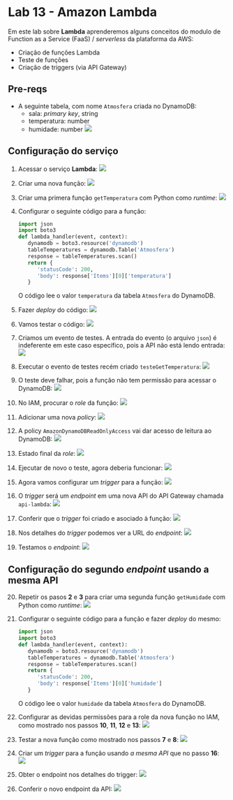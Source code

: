 # Lab 13 - Amazon Lambda

Em este lab sobre **Lambda** aprenderemos alguns conceitos do modulo de Function as a Service (FaaS) / *serverless* da plataforma da AWS:
 - Criação de funções Lambda
 - Teste de funções 
 - Criação de triggers (via API Gateway)
 
## Pre-reqs

- A seguinte tabela, com nome `Atmosfera` criada no DynamoDB:
    * sala: *primary key*, string
    * temperatura: number
    * humidade: number
    ![](img/lambda0.png)

 ## Configuração do serviço

1. Acessar o serviço **Lambda**:
    ![](img/lambda1.png)

2. Criar uma nova função:
    ![](img/lambda2.png)
   
3. Criar uma primera função `getTemperatura` com Python como *runtime*:
    ![](img/lambda3.png)

4. Configurar o seguinte código para a função:
    ```python
    import json
    import boto3
    def lambda_handler(event, context):
       dynamodb = boto3.resource('dynamodb')
       tableTemperatures = dynamodb.Table('Atmosfera')
       response = tableTemperatures.scan()
       return {
          'statusCode': 200,
          'body': response['Items'][0]['temperatura']
       }
    ```
    O código lee o valor `temperatura` da tabela `Atmosfera` do DynamoDB.
    
    
5. Fazer *deploy* do código:
    ![](img/lambda4.png)

6. Vamos testar o código:
    ![](img/lambda5.png)

7. Criamos um evento de testes. A entrada do evento (o arquivo `json`) é indeferente em este caso específico, pois a API não está lendo entrada:
    ![](img/lambda6.png)

 8. Executar o evento de testes recém criado `testeGetTemperatura`:
    ![](img/lambda7.png)

 9. O teste deve falhar, pois a função não tem permissão para acessar o DynamoDB:
    ![](img/lambda8.png)

 10. No IAM, procurar o *role* da função:
    ![](img/lambda9.png)

 11. Adicionar uma nova *policy*: 
    ![](img/lambda10.png)

 12. A policy `AmazonDynamoDBReadOnlyAccess` vai dar acesso de leitura ao DynamoDB:
    ![](img/lambda11.png)

 13. Estado final da *role*:
    ![](img/lambda12.png)

 14. Ejecutar de novo o teste, agora deberia funcionar:
    ![](img/lambda13.png)

 15. Agora vamos configurar um *trigger* para a função:
    ![](img/lambda14.png)

 16. O *trigger* será um *endpoint* em uma nova API do API Gateway chamada `api-lambda`:
    ![](img/lambda15.png)

 17. Conferir que o *trigger* foi criado e asociado à função:
    ![](img/lambda16.png)

 18. Nos detalhes do *trigger* podemos ver a URL do *endpoint*:
    ![](img/lambda17.png)

 19. Testamos o *endpoint*:
    ![](img/lambda18.png)

 ## Configuração do segundo *endpoint* usando a mesma API

20. Repetir os pasos **2** e **3** para criar uma segunda função `getHumidade` com Python como *runtime*:
    ![](img/lambda19.png)
 
21. Configurar o seguinte código para a função e fazer *deploy* do mesmo:
    ```python
    import json
    import boto3
    def lambda_handler(event, context):
       dynamodb = boto3.resource('dynamodb')
       tableTemperatures = dynamodb.Table('Atmosfera')
       response = tableTemperatures.scan()
       return {
          'statusCode': 200,
          'body': response['Items'][0]['humidade']
       }
    ```

    O código lee o valor `humidade` da tabela `Atmosfera` do DynamoDB.

22. Configurar as devidas permissões para a role da nova função no IAM, como mostrado nos passos **10**, **11**, **12** e **13**:
    ![](img/lambda20.png)

23. Testar a nova função como mostrado nos passos **7** e **8**:
    ![](img/lambda21.png)

23. Criar um *trigger* para a função usando *a mesma API* que no passo **16**:
    ![](img/lambda22.png)
    
24. Obter o endpoint nos detalhes do trigger:
    ![](img/lambda23.png)

25. Conferir o novo endpoint da API:
    ![](img/lambda24.png)
